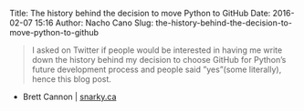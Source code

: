 Title: The history behind the decision to move Python to GitHub
Date: 2016-02-07 15:16
Author: Nacho Cano
Slug: the-history-behind-the-decision-to-move-python-to-github

> I asked on Twitter if people would be interested in having me write
> down the history behind my decision to choose GitHub for Python’s
> future development process and people said ”yes”(some literally),
> hence this blog post.

- Brett Cannon | [snarky.ca][]

  [snarky.ca]: http://www.snarky.ca/the-history-behind-the-decision-to-move-python-to-github
    "The history behind the decision to move Python to GitHub"
